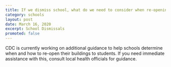 ```yaml
---
title: If we dismiss school, what do we need to consider when re-opening the building to students?
category: schools
layout: post
date: March 16, 2020
excerpt: School Dismissals
promoted: false
---
```


CDC is currently working on additional guidance to help schools determine when and how to re-open their buildings to students. If you need immediate assistance with this, consult local health officials for guidance.

